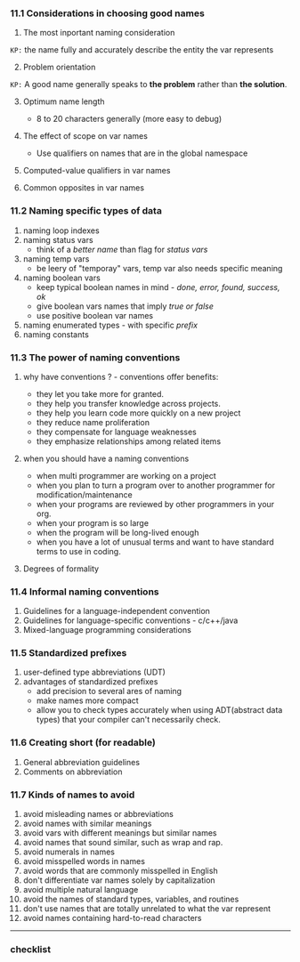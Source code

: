 
### 11.1 Considerations in choosing good names

1. The most inportant naming consideration

`KP:` the name fully and accurately describe the entity the var represents

2. Problem orientation

`KP:` A good name generally speaks to **the problem** rather than **the solution**.

3. Optimum name length
    + 8 to 20 characters generally (more easy to debug)

4. The effect of scope on var names
    + Use qualifiers on names that are in the global namespace

5. Computed-value qualifiers in var names
6. Common opposites in var names

### 11.2 Naming specific types of data

1. naming loop indexes
2. naming status vars
    + think of a *better name* than flag for *status vars*
3. naming temp vars
    + be leery of "temporay" vars, temp var also needs specific meaning
4. naming boolean vars
    + keep typical boolean names in mind - *done, error, found, success, ok*
    + give boolean vars names that imply *true or false*
    + use positive boolean var names
5. naming enumerated types -  with specific *prefix*
6. naming constants

### 11.3 The power of naming conventions
1. why have conventions ? - conventions offer benefits:
    + they let you take more for granted.
    + they help you transfer knowledge across projects.
    + they help you learn code more quickly on a new project
    + they reduce name proliferation
    + they compensate for language weaknesses
    + they emphasize relationships among related items

2. when you should have a naming conventions
    + when multi programmer are working on a project
    + when you plan to turn a program over to another programmer for modification/maintenance
    + when your programs are reviewed by other programmers in your org.
    + when your program is so large
    + when the program will be long-lived enough
    + when you have a lot of unusual terms and want to have standard terms to use in coding.

3. Degrees of formality

### 11.4 Informal naming conventions
1. Guidelines for a language-independent convention
2. Guidelines for language-specific conventions - c/c++/java
3. Mixed-language programming considerations

### 11.5 Standardized prefixes
1. user-defined type abbreviations (UDT)
2. advantages of standardized prefixes
    + add precision to several ares of naming
    + make names more compact
    + allow you to check types accurately when using ADT(abstract data types) that your compiler can't necessarily check.

### 11.6 Creating short (for readable)
1. General abbreviation guidelines
2. Comments on abbreviation
### 11.7 Kinds of names to avoid
1. avoid misleading names or abbreviations
2. avoid names with similar meanings
3. avoid vars with different meanings but similar names
4. avoid names that sound similar, such as wrap and rap.
5. avoid numerals in names
6. avoid misspelled words in names
7. avoid words that are commonly misspelled in English
8. don't differentiate var names solely by capitalization
9. avoid multiple natural language
10. avoid the names of standard types, variables, and routines
11. don't use names that are totally unrelated to what the var represent
12. avoid names containing hard-to-read characters


---
### checklist
